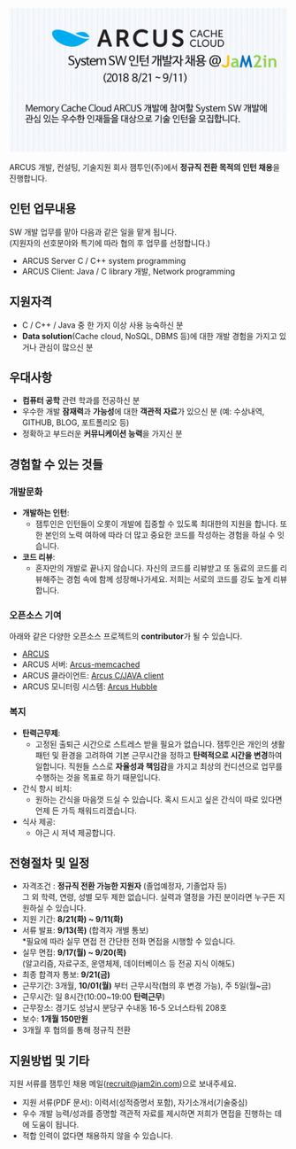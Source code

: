 <!-- ## 잼투인(주) NoSQL System SW 인턴 개발자 채용 (2018 8/21 ~ 9/11) -->

![](https://github.com/jam2in/recruit/blob/master/images/dev_intern_2018_second_half.png)


ARCUS 개발, 컨설팅, 기술지원 회사 잼투인(주)에서 **정규직 전환 목적의 인턴 채용**을 진행합니다.


## 인턴 업무내용

SW 개발 업무를 맡아 다음과 같은 일을 맡게 됩니다.  
(지원자의 선호분야와 특기에 따라 협의 후 업무를 선정합니다.)

- ARCUS Server C / C++ system programming
- ARCUS Client: Java / C library 개발, Network programming


## 지원자격

- C / C++ / Java 중 한 가지 이상 사용 능숙하신 분
- **Data solution**(Cache cloud, NoSQL, DBMS 등)에 대한 개발 경험을 가지고 있거나 관심이 많으신 분

## 우대사항

- **컴퓨터 공학** 관련 학과를 전공하신 분
- 우수한 개발 **잠재력**과 **가능성**에 대한 **객관적 자료**가 있으신 분 (예: 수상내역, GITHUB, BLOG, 포트폴리오 등)
- 정확하고 부드러운 **커뮤니케이션 능력**을 가지신 분

## 경험할 수 있는 것들

### 개발문화
- **개발하는 인턴**:
	- 잼투인은 인턴들이 오롯이 개발에 집중할 수 있도록 최대한의 지원을 합니다. 또한 본인의 노력 여하에 따라 더 많고 중요한 코드를 작성하는 경험을 하실 수 잇습니다.
- **코드 리뷰**:
	-  혼자만의 개발로 끝나지 않습니다. 자신의 코드를 리뷰받고 또 동료의 코드를 리뷰해주는 경험 속에 함께 성장해나가세요. 저희는 서로의 코드를 강도 높게 리뷰합니다.

### 오픈소스 기여
 아래와 같은 다양한 오픈소스 프로젝트의 **contributor**가 될 수 있습니다.
 
- [ARCUS](https://github.com/naver/arcus)
- ARCUS 서버: [Arcus-memcached](https://github.com/naver/arcus-memcached)
- ARCUS 클라이언트: [Arcus C/JAVA client](https://github.com/naver/arcus-java-client)
- ARCUS 모니터링 시스템: [Arcus Hubble](https://github.com/naver/arcus-hubble)

### 복지
- **탄력근무제**:
	- 고정된 출퇴근 시간으로 스트레스 받을 필요가 없습니다. 잼투인은 개인의 생활 패턴 및 환경을 고려하여 기본 근무시간을 정하고 **탄력적으로 시간을 변경**하여 일합니다. 직원들 스스로 **자율성과 책임감**을 가지고 최상의 컨디션으로 업무를 수행하는 것을 목표로 하기 때문입니다.
- 간식 항시 비치:
	- 원하는 간식을 마음껏 드실 수 있습니다. 혹시 드시고 싶은 간식이 따로 있다면 언제 든 가득 채워드리겠습니다.
- 식사 제공:
	- 야근 시 저녁 제공합니다.

## 전형절차 및 일정

- 자격조건 : **정규직 전환 가능한 지원자** (졸업예정자, 기졸업자 등)  
그 외 학력, 연령, 성별 모두 제한 없습니다. 실력과 열정을 가진 분이라면 누구든 지원하실 수 있습니다.
- 지원 기간: **8/21(화) ~ 9/11(화)**
- 서류 발표: **9/13(목)** (합격자 개별 통보)  
*필요에 따라 실무 면접 전 간단한 전화 면접을 시행할 수 있습니다.
- 실무 면접: **9/17(월) ~ 9/20(목)**  
(알고리즘, 자료구조, 운영체제, 데이터베이스 등 전공 지식 이해도)
- 최종 합격자 통보: **9/21(금)**
- 근무기간: 3개월, **10/01(월)** 부터 근무시작(협의 후 변경 가능), 주 5일(월~금)
- 근무시간: 일 8시간(10:00~19:00 **탄력근무**)
- 근무장소: 경기도 성남시 분당구 수내동 16-5 오너스타워 208호
- 보수: **1개월 150만원**
- 3개월 후 협의를 통해 정규직 전환

## 지원방법 및 기타

지원 서류를 잼투인 채용 메일(<recruit@jam2in.com>)으로 보내주세요.

- 지원 서류(PDF 문서): 이력서(성적증명서 포함), 자기소개서(기술중심)
- 우수 개발 능력/성과를 증명할 객관적 자료를 제시하면 저희가 면접을 진행하는 데에 도움이 됩니다.
- 적합 인력이 없다면 채용하지 않을 수 있습니다.


